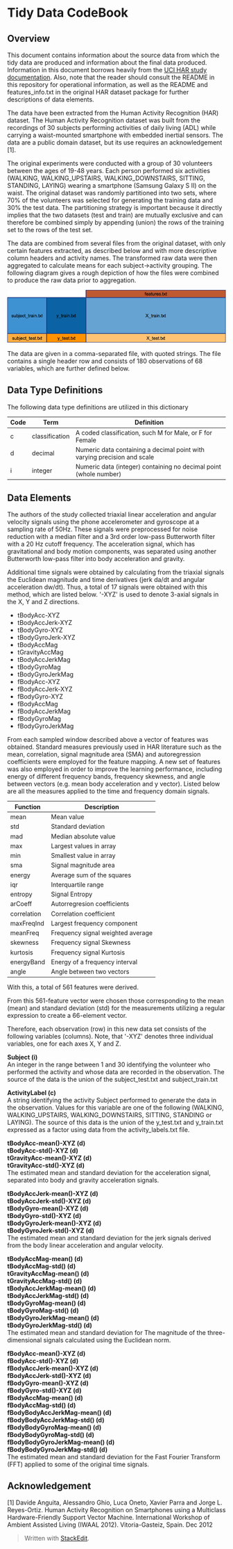Tidy Data CodeBook
===
Overview
---
This document contains information about the source data from which the tidy data are produced and information about the final data produced.  Information in this document borrows heavily from the [UCI HAR study documentation](https://www.elen.ucl.ac.be/Proceedings/esann/esannpdf/es2013-84.pdf).  Also, note that the reader should consult the README in this repository for operational information, as well as the README and features_info.txt in the original HAR dataset package for further descriptions of data elements.

The data have been extracted from the Human Activity Recognition (HAR) dataset.  The Human Activity Recognition dataset was built from the recordings of 30 subjects performing activities of daily living (ADL) while carrying a waist-mounted smartphone with embedded inertial sensors.  The data are a public domain dataset, but its use requires an acknowledgement [1].

The original experiments were conducted with a group of 30 volunteers between the ages of 19-48 years. Each person performed six activities (WALKING, WALKING\_UPSTAIRS, WALKING\_DOWNSTAIRS, SITTING, STANDING, LAYING) wearing a smartphone (Samsung Galaxy S II) on the waist.  The original dataset was randomly partitioned into two sets, where 70% of the volunteers was selected for generating the training data and 30% the test data.  The partitioning strategy is important because it directly implies that the two datasets (test and train) are mutually exclusive and can therefore be combined simply by appending (union) the rows of the training set to the rows of the test set.

The data are combined from several files from the original dataset, with only certain features extracted, as described below and with more descriptive column headers and activity names.  The transformed raw data were then aggregated to calculate means for each subject->activity grouping.  The following diagram gives a rough depiction of how the files were combined to produce the raw data prior to aggregation.

![File Map](filemap.png)

The data are given in a comma-separated file, with quoted strings.  The file contains a single header row and consists of 180 observations of 68 variables, which are further defined below.

Data Type Definitions
---
The following data type definitions are utilized in this dictionary

| Code | Term | Definition |
| --- | --- | --- |
| c | classification | A coded classification, such M for Male, or F for Female |
| d | decimal | Numeric data containing a decimal point with varying precision and scale |
| i | integer | Numeric data (integer) containing no decimal point (whole number) |
 
Data Elements
---
The authors of the study collected triaxial linear acceleration and angular velocity signals using the phone accelerometer and gyroscope at a sampling rate of 50Hz. These signals were preprocessed for noise reduction with a median filter and a 3rd order low-pass Butterworth filter with a 20 Hz cutoff frequency. The acceleration signal, which has gravitational and body motion components, was separated using another Butterworth low-pass filter into body acceleration and gravity. 

Additional time signals were obtained by calculating from the triaxial signals the Euclidean magnitude and time derivatives (jerk da/dt and angular acceleration dw/dt).  Thus, a total of 17 signals were obtained with this method, which are listed below.  '-XYZ' is used to denote 3-axial signals in the X, Y and Z directions.

 - tBodyAcc-XYZ
 - tBodyAccJerk-XYZ
 - tBodyGyro-XYZ
 - tBodyGyroJerk-XYZ
 - tBodyAccMag
 - tGravityAccMag
 - tBodyAccJerkMag
 - tBodyGyroMag
 - tBodyGyroJerkMag
 - fBodyAcc-XYZ
 - fBodyAccJerk-XYZ
 - fBodyGyro-XYZ
 - fBodyAccMag
 - fBodyAccJerkMag
 - fBodyGyroMag
 - fBodyGyroJerkMag

From each sampled window described above a vector of features was obtained. Standard measures previously used in HAR literature such as the mean, correlation, signal magnitude area (SMA) and autoregression coefficients were employed for the feature mapping. A new set of features was also employed in order to improve the learning performance, including energy of different frequency bands, frequency skewness, and angle between vectors (e.g. mean body acceleration and y vector). Listed below are all the measures applied to the time and frequency domain signals.

| Function | Description |
| --- | --- |
| mean | Mean value |
| std | Standard deviation |
| mad | Median absolute value |
| max | Largest values in array |
| min | Smallest value in array |
| sma | Signal magnitude area |
| energy | Average sum of the squares |
| iqr | Interquartile range |
| entropy | Signal Entropy |
| arCoeff | Autorregresion coefficients |
| correlation | Correlation coefficient |
| maxFreqInd | Largest frequency component |
| meanFreq | Frequency signal weighted average |
| skewness | Frequency signal Skewness |
| kurtosis | Frequency signal Kurtosis |
| energyBand | Energy of a frequency interval |
| angle | Angle between two vectors |

With this, a total of 561 features were derived.

From this 561-feature vector were chosen those corresponding to the mean (mean) and standard deviation (std) for the measurements utilizing a regular expression to create a 66-element vector.

Therefore, each observation (row) in this new data set consists of the following variables (columns).  Note, that '-XYZ' denotes three individual variables, one for each axes X, Y and Z.

**Subject (i)**<br>
An integer in the range between 1 and 30 identifying the volunteer who performed the activity and whose data are recorded in the observation.  The source of the data is the union of the subject\_test.txt and subject\_train.txt

**ActivityLabel (c)**<br>
A string identifying the activity Subject performed to generate the data in the observation.  Values for this variable are one of the following (WALKING, WALKING\_UPSTAIRS, WALKING\_DOWNSTAIRS, SITTING, STANDING or LAYING).  The source of this data is the union of the y\_test.txt and y\_train.txt expressed as a factor using data from the activity\_labels.txt file.

**tBodyAcc-mean()-XYZ (d)**<br>
**tBodyAcc-std()-XYZ (d)**<br>
**tGravityAcc-mean()-XYZ (d)**<br>
**tGravityAcc-std()-XYZ (d)**<br>
The estimated mean and standard deviation for the acceleration signal, separated into body and gravity acceleration signals.

**tBodyAccJerk-mean()-XYZ (d)**<br>
**tBodyAccJerk-std()-XYZ (d)**<br>
**tBodyGyro-mean()-XYZ (d)**<br>
**tBodyGyro-std()-XYZ (d)**<br>
**tBodyGyroJerk-mean()-XYZ (d)**<br>
**tBodyGyroJerk-std()-XYZ (d)**<br>
The estimated mean and standard deviation for the jerk signals derived from the body linear acceleration and angular velocity.

**tBodyAccMag-mean() (d)**<br>
**tBodyAccMag-std() (d)**<br>
**tGravityAccMag-mean() (d)**<br>
**tGravityAccMag-std() (d)**<br>
**tBodyAccJerkMag-mean() (d)**<br>
**tBodyAccJerkMag-std() (d)**<br>
**tBodyGyroMag-mean() (d)**<br>
**tBodyGyroMag-std() (d)**<br>
**tBodyGyroJerkMag-mean() (d)**<br>
**tBodyGyroJerkMag-std() (d)**<br>
The estimated mean and standard deviation for The magnitude of the three-dimensional signals calculated using the Euclidean norm.

**fBodyAcc-mean()-XYZ (d)**<br>
**fBodyAcc-std()-XYZ (d)**<br>
**fBodyAccJerk-mean()-XYZ (d)**<br>
**fBodyAccJerk-std()-XYZ (d)**<br>
**fBodyGyro-mean()-XYZ (d)**<br>
**fBodyGyro-std()-XYZ (d)**<br>
**fBodyAccMag-mean() (d)**<br>
**fBodyAccMag-std() (d)**<br>
**fBodyBodyAccJerkMag-mean() (d)**<br>
**fBodyBodyAccJerkMag-std() (d)**<br>
**fBodyBodyGyroMag-mean() (d)**<br>
**fBodyBodyGyroMag-std() (d)**<br>
**fBodyBodyGyroJerkMag-mean() (d)**<br>
**fBodyBodyGyroJerkMag-std() (d)**<br>
The estimated mean and standard deviation for the Fast Fourier Transform (FFT) applied to some of the original time signals.

Acknowledgement
---
[1] Davide Anguita, Alessandro Ghio, Luca Oneto, Xavier Parra and Jorge L. Reyes-Ortiz. Human Activity Recognition on Smartphones using a Multiclass Hardware-Friendly Support Vector Machine. International Workshop of Ambient Assisted Living (IWAAL 2012). Vitoria-Gasteiz, Spain. Dec 2012



> Written with [StackEdit](https://stackedit.io/).
